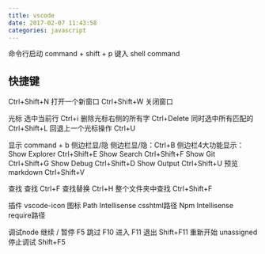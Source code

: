 ```yaml
---
title: vscode
date: 2017-02-07 11:43:58
categories: javascript
---
```


命令行启动
command + shift + p 键入 shell command 

快捷键
--------------------------------------------------------------------------------
Ctrl+Shift+N 打开一个新窗口
Ctrl+Shift+W 关闭窗口

光标
选中当前行 Ctrl+i
删除光标右侧的所有字 Ctrl+Delete
同时选中所有匹配的 Ctrl+Shift+L
回退上一个光标操作 Ctrl+U

显示
command + b 侧边栏显/隐
侧边栏显/隐：Ctrl+B
侧边栏4大功能显示：
Show Explorer Ctrl+Shift+E
Show Search Ctrl+Shift+F
Show Git Ctrl+Shift+G
Show Debug Ctrl+Shift+D
Show Output Ctrl+Shift+U
预览markdown Ctrl+Shift+V

查找
查找 Ctrl+F
查找替换 Ctrl+H
整个文件夹中查找 Ctrl+Shift+F

插件
vscode-icon 图标
Path Intellisense csshtml路径
Npm Intellisense require路径

调试node
继续 / 暂停 F5
跳过 F10
进入 F11
退出 Shift+F11
重新开始 unassigned
停止调试 Shift+F5